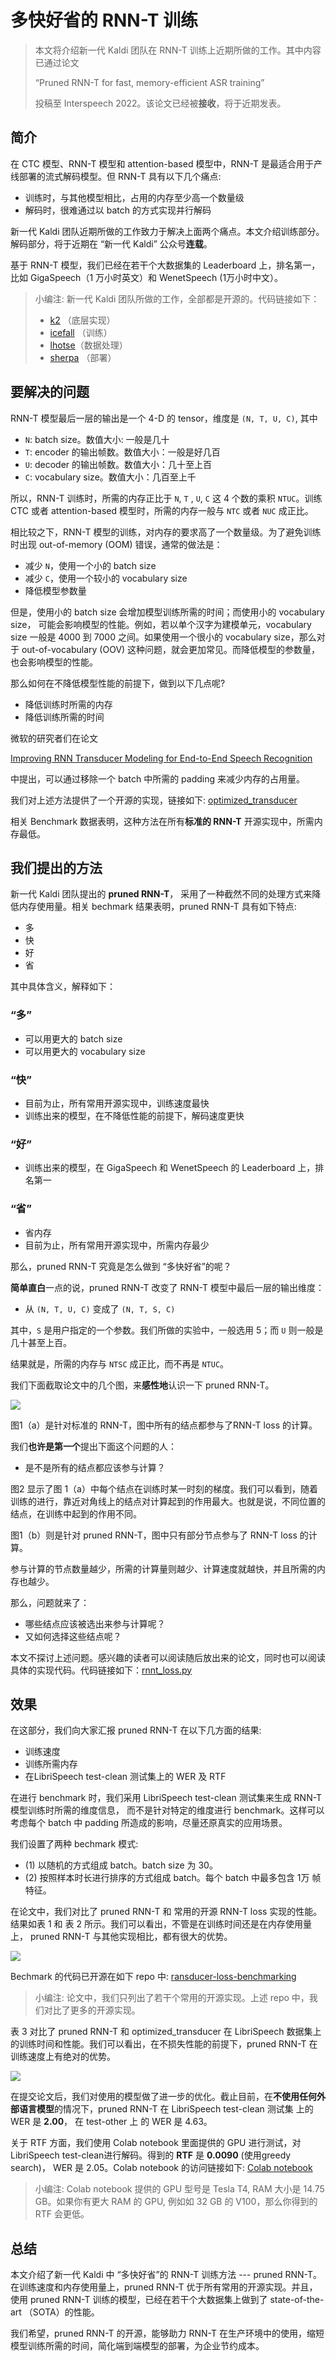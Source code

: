 # 多快好省的 RNN-T 训练

> 本文将介绍新一代 Kaldi 团队在 RNN-T 训练上近期所做的工作。其中内容已通过论文
>
> “Pruned RNN-T for fast, memory-efficient ASR training” 
>
> 投稿至 Interspeech 2022。该论文已经被**接收**，将于近期发表。



## 简介

在 CTC 模型、RNN-T 模型和 attention-based 模型中，RNN-T 是最适合用于产线部署的流式解码模型。但 RNN-T 具有以下几个痛点:

  - 训练时，与其他模型相比，占用的内存至少高一个数量级
  - 解码时，很难通过以 batch 的方式实现并行解码

新一代 Kaldi 团队近期所做的工作致力于解决上面两个痛点。本文介绍训练部分。解码部分，将于近期在 “新一代 Kaldi” 公众号**连载**。

基于 RNN-T 模型，我们已经在若干个大数据集的 Leaderboard 上，排名第一，比如 GigaSpeech（1 万小时英文）和 WenetSpeech (1万小时中文）。

> 小编注: 新一代 Kaldi 团队所做的工作，全部都是开源的。代码链接如下：
> - [k2](https://github.com/k2-fsa/k2) （底层实现）
> - [icefall](https://github.com/k2-fsa/icefall)  （训练）
> - [lhotse](https://github.com/lhotse-speech/lhotse)（数据处理）
> - [sherpa](https://github.com/k2-fsa/sherpa) （部署）

## 要解决的问题

RNN-T 模型最后一层的输出是一个 4-D 的 tensor，维度是 `(N, T, U, C)`, 其中
- `N`: batch size。数值大小: 一般是几十
- `T`:  encoder 的输出帧数。数值大小：一般是好几百
- `U`: decoder 的输出帧数。数值大小：几十至上百
- `C`: vocabulary size。数值大小：几百至上千

所以，RNN-T 训练时，所需的内存正比于 `N`, `T` , `U`, `C` 这 4 个数的乘积 `NTUC`。训练 CTC 或者 attention-based 模型时，所需的内存一般与 `NTC` 或者 `NUC` 成正比。

相比较之下，RNN-T 模型的训练，对内存的要求高了一个数量级。为了避免训练时出现 out-of-memory (OOM) 错误，通常的做法是：
- 减少 `N`，使用一个小的 batch size
- 减少 `C`，使用一个较小的 vocabulary size
- 降低模型参数量

但是，使用小的 batch size 会增加模型训练所需的时间；而使用小的 vocabulary size， 可能会影响模型的性能。例如，若以单个汉字为建模单元，vocabulary size 一般是 4000 到 7000 之间。如果使用一个很小的 vocabulary size，那么对于 out-of-vocabulary (OOV) 这种问题，就会更加常见。而降低模型的参数量，也会影响模型的性能。

那么如何在不降低模型性能的前提下，做到以下几点呢?

- 降低训练时所需的内存
- 降低训练所需的时间

微软的研究者们在论文

[Improving RNN Transducer Modeling for End-to-End Speech Recognition](https://arxiv.org/abs/1909.12415)

中提出，可以通过移除一个 batch 中所需的 padding 来减少内存的占用量。

我们对上述方法提供了一个开源的实现，链接如下:
[optimized_transducer](https://github.com/csukuangfj/optimized_transducer)

相关 Benchmark 数据表明，这种方法在所有**标准的 RNN-T** 开源实现中，所需内存最低。

## 我们提出的方法

新一代 Kaldi 团队提出的 **pruned RNN-T**， 采用了一种截然不同的处理方式来降低内存使用量。相关 bechmark 结果表明，pruned RNN-T 具有如下特点:

- 多
- 快
- 好
- 省

其中具体含义，解释如下：

### “多”
- 可以用更大的 batch size
- 可以用更大的 vocabulary size

### “快”
- 目前为止，所有常用开源实现中，训练速度最快
- 训练出来的模型，在不降低性能的前提下，解码速度更快

### “好”

- 训练出来的模型，在 GigaSpeech 和 WenetSpeech 的 Leaderboard 上，排名第一

### “省”

- 省内存
- 目前为止，所有常用开源实现中，所需内存最少

那么，pruned RNN-T 究竟是怎么做到 “多快好省”的呢？

**简单直白**一点的说，pruned RNN-T 改变了 RNN-T 模型中最后一层的输出维度：
- 从 `(N, T, U, C)` 变成了 `(N, T, S, C)`

其中，`S` 是用户指定的一个参数。我们所做的实验中，一般选用 5；而 `U` 则一般是几十甚至上百。

结果就是，所需的内存与 `NTSC` 成正比，而不再是 `NTUC`。

我们下面截取论文中的几个图，来**感性地**认识一下  pruned RNN-T。

![](https://github.com/k2-fsa/next-gen-kaldi-wechat/blob/master/pic/2022-06-17-figure.png)

图1（a）是针对标准的 RNN-T，图中所有的结点都参与了RNN-T loss 的计算。

我们**也许是第一个**提出下面这个问题的人：
- 是不是所有的结点都应该参与计算？

图2 显示了图 1（a）中每个结点在训练时某一时刻的梯度。我们可以看到，随着训练的进行，靠近对角线上的结点对计算起到的作用最大。也就是说，不同位置的结点，在训练中起到的作用不同。

图1（b）则是针对 pruned RNN-T，图中只有部分节点参与了 RNN-T loss 的计算。

参与计算的节点数量越少，所需的计算量则越少、计算速度就越快，并且所需的内存也越少。

那么，问题就来了：
- 哪些结点应该被选出来参与计算呢？
- 又如何选择这些结点呢？

本文不探讨上述问题。感兴趣的读者可以阅读随后放出来的论文，同时也可以阅读具体的实现代码。代码链接如下：[rnnt_loss.py](https://github.com/k2-fsa/k2/blob/master/k2/python/k2/rnnt_loss.py)

## 效果

在这部分，我们向大家汇报 pruned RNN-T 在以下几方面的结果:

- 训练速度
- 训练所需内存
- 在LibriSpeech test-clean 测试集上的 WER 及 RTF

在进行 benchmark 时，我们采用 LibriSpeech test-clean 测试集来生成 RNN-T 模型训练时所需的维度信息， 而不是针对特定的维度进行 benchmark。这样可以考虑每个 batch 中 padding 所造成的影响，尽量还原真实的应用场景。

我们设置了两种 bechmark 模式:
- (1) 以随机的方式组成 batch。batch size 为 30。
- (2) 按照样本时长进行排序的方式组成 batch。每个 batch 中最多包含 1万 帧特征。

在论文中，我们对比了 pruned RNN-T 和 常用的开源 RNN-T loss 实现的性能。结果如表 1 和 表 2 所示。我们可以看出，不管是在训练时间还是在内存使用量上， pruned RNN-T 与其他实现相比，都有很大的优势。

![](https://github.com/k2-fsa/next-gen-kaldi-wechat/blob/master/pic/2022-06-17-table.png)

Bechmark 的代码已开源在如下 repo 中: [ransducer-loss-benchmarking](https://github.com/csukuangfj/transducer-loss-benchmarking)

> 小编注: 论文中，我们只列出了若干个常用的开源实现。上述 repo 中，我们对比了更多的开源实现。

表 3 对比了 pruned RNN-T 和  optimized_transducer 在 LibriSpeech 数据集上的训练时间和性能。我们可以看出，在不损失性能的前提下，pruned RNN-T 在训练速度上有绝对的优势。

![](https://github.com/k2-fsa/next-gen-kaldi-wechat/blob/master/pic/2022-06-17-table-2.png)

在提交论文后，我们对使用的模型做了进一步的优化。截止目前，在**不使用任何外部语言模型**的情况下，pruned RNN-T 在 LibriSpeech test-clean 测试集 上的 WER 是 **2.00**， 在 test-other 上 的 WER 是 4.63。

关于 RTF 方面，我们使用 Colab notebook 里面提供的 GPU 进行测试，对 LibriSpeech test-clean进行解码。得到的 **RTF** 是 **0.0090** (使用greedy search)， WER 是 2.05。Colab notebook 的访问链接如下: [Colab notebook](https://colab.research.google.com/drive/1JX5Ph2onYm1ZjNP_94eGqZ-DIRMLlIca?usp=sharing)

> 小编注: Colab notebook 提供的 GPU 型号是 Tesla T4, RAM 大小是 14.75 GB。如果你有更大 RAM 的 GPU, 例如如 32 GB 的 V100，那么你得到的 RTF 会更低。

## 总结

本文介绍了新一代 Kaldi 中 “多快好省”的 RNN-T 训练方法 --- pruned RNN-T。在训练速度和内存使用量上，pruned RNN-T 优于所有常用的开源实现。并且，使用 pruned RNN-T 训练的模型，已经在若干个大数据集上做到了 state-of-the-art （SOTA）的性能。

我们希望，pruned RNN-T 的开源，能够助力 RNN-T 在生产环境中的使用，缩短模型训练所需的时间，简化端到端模型的部署，为企业节约成本。
